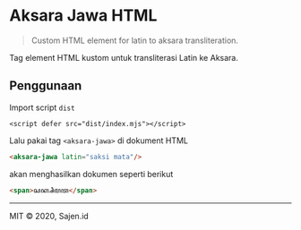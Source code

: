 # Aksara Jawa HTML

> Custom HTML element for latin to aksara transliteration.

Tag element HTML kustom untuk transliterasi Latin ke Aksara.

## Penggunaan

Import script `dist`

```
<script defer src="dist/index.mjs"></script>
```

Lalu pakai tag `<aksara-jawa>` di dokument HTML

```html
<aksara-jawa latin="saksi mata"/>
```
akan menghasilkan dokumen seperti berikut

```html
<span>ꦱꦏ꧀ꦱꦶ​ꦩꦠ</span>
```
---

MIT © 2020, Sajen.id